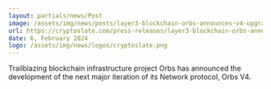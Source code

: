 ```yaml
---
layout: partials/news/Post
image: /assets/img/news/posts/layer3-blockchain-orbs-announces-v4-upgrade-to-meet-growing-industry-adoption.jpg
url: https://cryptoslate.com/press-releases/layer3-blockchain-orbs-announces-v4-upgrade-to-meet-growing-industry-adoption/
date: 6, February 2024
logo: /assets/img/news/logos/cryptoslate.png
---
```


Trailblazing blockchain infrastructure project Orbs has announced the development of the next major iteration of its Network protocol, Orbs V4.
